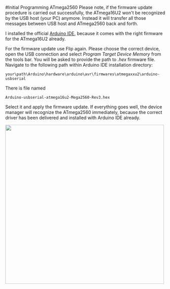 #Initial Programming ATmega2560
Please note, if the firmware update procedure is carried out successfully, the ATmega16U2 won't be recognized by the USB host (your PC) anymore. Instead it will transfer all those messages between USB host and ATmega2560 back and forth.

I installed the official [Arduino IDE](https://www.arduino.cc/en/software), because it comes with the right firmware for the ATmega16U2 already.

For the firmware update use Flip again. Please choose the correct device, open the USB connection and select *Program Target Device Memory* from the tools bar. You will be asked to provide the path to *.hex* firmware file. Navigate to the following path within Arduino IDE installation directory:

    your\path\Arduino\hardware\arduino\avr\firmwares\atmegaxxu2\arduino-usbserial

There is file named

    Arduino-usbserial-atmega16u2-Mega2560-Rev3.hex

Select it and apply the firmware update. If everything goes well, the device manager will recognize the ATmega2560 immediately, because the correct driver has been delivered and installed with Arduino IDE already.

<a href="url"><img src="https://github.com/paulhaufe/farmduino-pcb-howto/blob/main/guides/atmega2560.png" width="500">
</a>